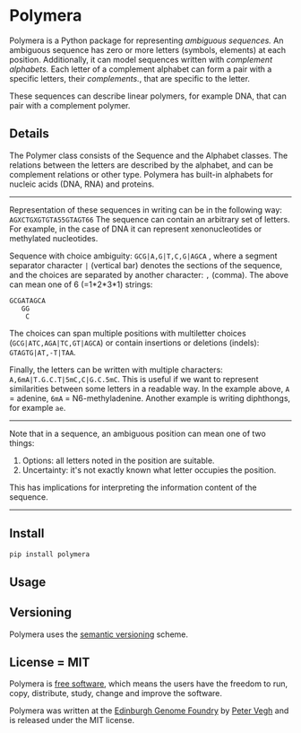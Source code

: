 # Polymera

Polymera is a Python package for representing *ambiguous sequences.* An ambiguous sequence has zero or more letters (symbols, elements) at each position. Additionally, it can model sequences written with *complement alphabets.* Each letter of a complement alphabet can form a pair with a specific letters, their *complements.*, that are specific to the letter.

These sequences can describe linear polymers, for example DNA, that can pair with a complement polymer.


## Details

The Polymer class consists of the Sequence and the Alphabet classes. The relations between the letters are described by the alphabet, and can be complement relations or other type. Polymera has built-in alphabets for nucleic acids (DNA, RNA) and proteins.

---

Representation of these sequences in writing can be in the following way:
`AGXCTGXGTGTA55GTAGT66`
The sequence can contain an arbitrary set of letters. For example, in the case of DNA it can represent xenonucleotides or methylated nucleotides.

Sequence with choice ambiguity:
`GCG|A,G|T,C,G|AGCA` , where a segment separator character `|` (vertical bar) denotes the sections of the sequence, and the choices are separated by another character: `,` (comma). The above can mean one of 6 (=1\*2\*3\*1) strings:
```
GCGATAGCA
   GG
    C
```

The choices can span multiple positions with multiletter choices (`GCG|ATC,AGA|TC,GT|AGCA`) or contain insertions or deletions (indels): `GTAGTG|AT,-T|TAA`.

Finally, the letters can be written with multiple characters:
`A,6mA|T.G.C.T|5mC,C|G.C.5mC`.
This is useful if we want to represent similarities between some letters in a readable way. In the example above, `A` = adenine,  `6mA` = N6-methyladenine. Another example is writing diphthongs, for example `ae`.

---

Note that in a sequence, an ambiguous position can mean one of two things:
1. Options: all letters noted in the position are suitable.
2. Uncertainty: it's not exactly known what letter occupies the position.

This has implications for interpreting the information content of the sequence.

---

## Install

```bash
pip install polymera
```

## Usage


## Versioning

Polymera uses the [semantic versioning](https://semver.org) scheme.


## License = MIT

Polymera is [free software](https://www.gnu.org/philosophy/free-sw.en.html), which means the users have the freedom to run, copy, distribute, study, change and improve the software.

Polymera was written at the [Edinburgh Genome Foundry](https://edinburgh-genome-foundry.github.io/) by [Peter Vegh](https://github.com/veghp) and is released under the MIT license.
